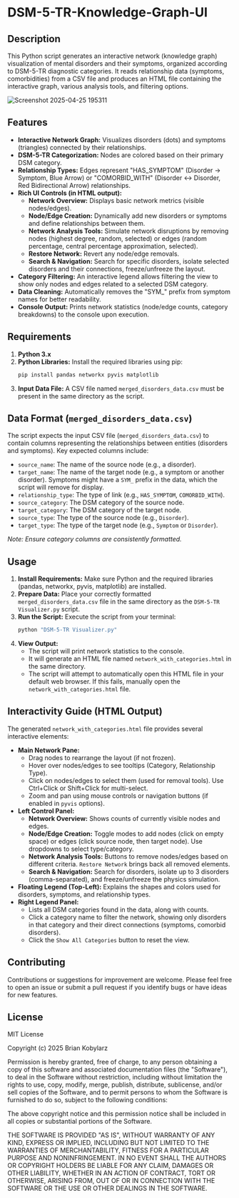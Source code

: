 # DSM-5-TR-Knowledge-Graph-UI

## Description

This Python script generates an interactive network (knowledge graph) visualization of mental disorders and their symptoms, organized according to DSM-5-TR diagnostic categories. It reads relationship data (symptoms, comorbidities) from a CSV file and produces an HTML file containing the interactive graph, various analysis tools, and filtering options.




![Screenshot 2025-04-25 195311](https://github.com/user-attachments/assets/828089b3-1196-4af4-b256-601027f00701)




## Features

* **Interactive Network Graph:** Visualizes disorders (dots) and symptoms (triangles) connected by their relationships.
* **DSM-5-TR Categorization:** Nodes are colored based on their primary DSM category.
* **Relationship Types:** Edges represent "HAS\_SYMPTOM" (Disorder -> Symptom, Blue Arrow) or "COMORBID\_WITH" (Disorder <-> Disorder, Red Bidirectional Arrow) relationships.
* **Rich UI Controls (in HTML output):**
    * **Network Overview:** Displays basic network metrics (visible nodes/edges).
    * **Node/Edge Creation:** Dynamically add new disorders or symptoms and define relationships between them.
    * **Network Analysis Tools:** Simulate network disruptions by removing nodes (highest degree, random, selected) or edges (random percentage, central percentage approximation, selected).
    * **Restore Network:** Revert any node/edge removals.
    * **Search & Navigation:** Search for specific disorders, isolate selected disorders and their connections, freeze/unfreeze the layout.
* **Category Filtering:** An interactive legend allows filtering the view to show only nodes and edges related to a selected DSM category.
* **Data Cleaning:** Automatically removes the "SYM\_" prefix from symptom names for better readability.
* **Console Output:** Prints network statistics (node/edge counts, category breakdowns) to the console upon execution.

## Requirements

1.  **Python 3.x**
2.  **Python Libraries:** Install the required libraries using pip:
    ```bash
    pip install pandas networkx pyvis matplotlib
    ```
3.  **Input Data File:** A CSV file named `merged_disorders_data.csv` must be present in the same directory as the script.

## Data Format (`merged_disorders_data.csv`)

The script expects the input CSV file (`merged_disorders_data.csv`) to contain columns representing the relationships between entities (disorders and symptoms). Key expected columns include:

* `source_name`: The name of the source node (e.g., a disorder).
* `target_name`: The name of the target node (e.g., a symptom or another disorder). Symptoms might have a `SYM_` prefix in the data, which the script will remove for display.
* `relationship_type`: The type of link (e.g., `HAS_SYMPTOM`, `COMORBID_WITH`).
* `source_category`: The DSM category of the source node.
* `target_category`: The DSM category of the target node.
* `source_type`: The type of the source node (e.g., `Disorder`).
* `target_type`: The type of the target node (e.g., `Symptom` or `Disorder`).

*Note: Ensure category columns are consistently formatted.*

## Usage

1.  **Install Requirements:** Make sure Python and the required libraries (pandas, networkx, pyvis, matplotlib) are installed.
2.  **Prepare Data:** Place your correctly formatted `merged_disorders_data.csv` file in the same directory as the `DSM-5-TR Visualizer.py` script.
3.  **Run the Script:** Execute the script from your terminal:
    ```bash
    python "DSM-5-TR Visualizer.py"
    ```
4.  **View Output:**
    * The script will print network statistics to the console.
    * It will generate an HTML file named `network_with_categories.html` in the same directory.
    * The script will attempt to automatically open this HTML file in your default web browser. If this fails, manually open the `network_with_categories.html` file.

## Interactivity Guide (HTML Output)

The generated `network_with_categories.html` file provides several interactive elements:

* **Main Network Pane:**
    * Drag nodes to rearrange the layout (if not frozen).
    * Hover over nodes/edges to see tooltips (Category, Relationship Type).
    * Click on nodes/edges to select them (used for removal tools). Use Ctrl+Click or Shift+Click for multi-select.
    * Zoom and pan using mouse controls or navigation buttons (if enabled in `pyvis` options).
* **Left Control Panel:**
    * **Network Overview:** Shows counts of currently visible nodes and edges.
    * **Node/Edge Creation:** Toggle modes to add nodes (click on empty space) or edges (click source node, then target node). Use dropdowns to select type/category.
    * **Network Analysis Tools:** Buttons to remove nodes/edges based on different criteria. `Restore Network` brings back all removed elements.
    * **Search & Navigation:** Search for disorders, isolate up to 3 disorders (comma-separated), and freeze/unfreeze the physics simulation.
* **Floating Legend (Top-Left):** Explains the shapes and colors used for disorders, symptoms, and relationship types.
* **Right Legend Panel:**
    * Lists all DSM categories found in the data, along with counts.
    * Click a category name to filter the network, showing only disorders in that category and their direct connections (symptoms, comorbid disorders).
    * Click the `Show All Categories` button to reset the view.

## Contributing

Contributions or suggestions for improvement are welcome. Please feel free to open an issue or submit a pull request if you identify bugs or have ideas for new features.

## License

MIT License

Copyright (c) 2025 Brian Kobylarz

Permission is hereby granted, free of charge, to any person obtaining a copy of this software and associated documentation files (the "Software"), to deal in the Software without restriction, including without limitation the rights to use, copy, modify, merge, publish, distribute, sublicense, and/or sell copies of the Software, and to permit persons to whom the Software is furnished to do so, subject to the following conditions:

The above copyright notice and this permission notice shall be included in all copies or substantial portions of the Software.

THE SOFTWARE IS PROVIDED "AS IS", WITHOUT WARRANTY OF ANY KIND, EXPRESS OR IMPLIED, INCLUDING BUT NOT LIMITED TO THE WARRANTIES OF MERCHANTABILITY, FITNESS FOR A PARTICULAR PURPOSE AND NONINFRINGEMENT. IN NO EVENT SHALL THE AUTHORS OR COPYRIGHT HOLDERS BE LIABLE FOR ANY CLAIM, DAMAGES OR OTHER LIABILITY, WHETHER IN AN ACTION OF CONTRACT, TORT OR OTHERWISE, ARISING FROM, OUT OF OR IN CONNECTION WITH THE SOFTWARE OR THE USE OR OTHER DEALINGS IN THE SOFTWARE.
